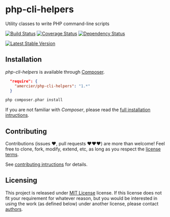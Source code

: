 php-cli-helpers
===============

Utility classes to write PHP command-line scripts

[![Build Status](https://travis-ci.org/amercier/php-cli-helpers.png?branch=master)](https://travis-ci.org/amercier/php-cli-helpers)
[![Coverage Status](https://coveralls.io/repos/amercier/php-cli-helpers/badge.png?branch=master)](https://coveralls.io/r/amercier/php-cli-helpers?branch=master)
[![Dependency Status](https://www.versioneye.com/user/projects/51ed3f51632bac3b8900366c/badge.png)](https://www.versioneye.com/user/projects/51ed3f51632bac3b8900366c)

[![Latest Stable Version](https://poser.pugx.org/amercier/cli-helpers/v/stable.png)](https://packagist.org/packages/amercier/cli-helpers)


Installation
------------

_php-cli-helpers_ is available through [Composer](http://getcomposer.org/).
```json
  "require": {
    "amercier/php-cli-helpers": "1.*"
  }
```
```bash
php composer.phar install
```

If you are not familiar with _Composer_, please read the
[full installation intructions](docs/install.md).


Contributing
------------

Contributions (issues ♥, pull requests ♥♥♥) are more than welcome! Feel free to
clone, fork, modify, extend, etc, as long as you respect the
[license terms](../LICENSE).

See [contributing intructions](docs/contributing.md) for details.


Licensing
---------

This project is released under [MIT License](LICENSE) license. If this license
does not fit your requirement for whatever reason, but you would be interested
in using the work (as defined below) under another license, please contact
[authors](docs/authors.md).
